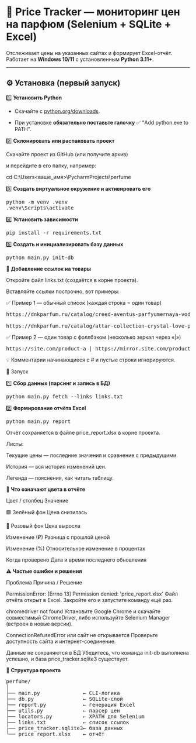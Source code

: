 # 💎 Price Tracker — мониторинг цен на парфюм (Selenium + SQLite + Excel)

Отслеживает цены на указанных сайтах и формирует Excel-отчёт.  
Работает на **Windows 10/11** с установленным **Python 3.11+**.

---

## ⚙️ Установка (первый запуск)

1️⃣ **Установить Python**

- Скачайте с [python.org/downloads](https://www.python.org/downloads/).

- При установке **обязательно поставьте галочку** ✅ “Add python.exe to PATH”.

2️⃣ **Склонировать или распаковать проект**

Скачайте проект из GitHub (или получите архив)  

и перейдите в его папку, например:

cd C:\Users\<ваше_имя>\PycharmProjects\perfume

3️⃣ **Создать виртуальное окружение и активировать его**
<pre>
python -m venv .venv
.venv\Scripts\activate
</pre>

4️⃣ **Установить зависимости**
<pre>
pip install -r requirements.txt
</pre>
5️⃣ **Создать и инициализировать базу данных**
<pre>
python main.py init-db
</pre>
📄 **Добавление ссылок на товары**

Откройте файл links.txt (создаётся в корне проекта).

Вставляйте ссылки построчно, вот примеры:

✅ Пример 1 — обычный список (каждая строка = один товар)
<pre>
https://dnkparfum.ru/catalog/creed-aventus-parfyumernaya-voda-muzhskie-100ml/

https://dnkparfum.ru/catalog/attar-collection-crystal-love-parfyumernaya-voda-zhenskie-100ml/
</pre>
✅ Пример 2 — один товар с фоллбэком (несколько зеркал через «|»)
<pre>
https://site.com/product-a | https://mirror.site.com/product-a
</pre>
💡 Комментарии начинающиеся с # и пустые строки игнорируются.

🚀 Запуск

1️⃣ **Сбор данных (парсинг и запись в БД)**
<pre>
python main.py fetch --links links.txt
</pre>

2️⃣ **Формирование отчёта Excel**
<pre>
python main.py report
</pre>
Отчёт сохраняется в файле price_report.xlsx в корне проекта.

Листы:

Текущие цены — последние значения и сравнение с предыдущими.

История — вся история изменений цен.

Легенда — пояснения, как читать таблицу.

🎨 **Что означают цвета в отчёте**

Цвет / столбец	Значение

🟩 Зелёный фон	Цена снизилась

🩷 Розовый фон	Цена выросла

Изменение (₽)	Разница с прошлой ценой

Изменение (%)	Относительное изменение в процентах

Когда проверено	Дата и время последнего обновления

⚠️ **Частые ошибки и решения**

Проблема	Причина / Решение

PermissionError: [Errno 13] Permission denied: 'price_report.xlsx'	Файл отчёта открыт в Excel. Закройте его и запустите команду ещё раз.

chromedriver not found	Установите Google Chrome и скачайте совместимый ChromeDriver, либо используйте Selenium Manager (встроен в новые версии).

ConnectionRefusedError или сайт не открывается	Проверьте доступность сайта и интернет-соединение.

Данные не сохраняются в БД	Убедитесь, что команда init-db выполнена успешно, и база price_tracker.sqlite3 существует.

🧩 **Структура проекта**
<pre>
perfume/
│
├── main.py              ← CLI-логика
├── db.py                ← SQLite-слой
├── report.py            ← генерация Excel
├── utils.py             ← парсер цен
├── locators.py          ← XPATH для Selenium
├── links.txt            ← список ссылок
├── price_tracker.sqlite3← база данных
└── price_report.xlsx    ← отчёт
</pre>
